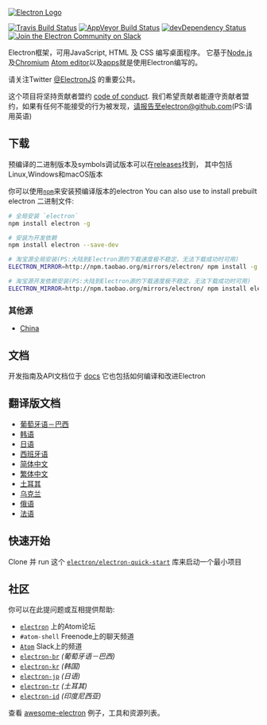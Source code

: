 [![Electron Logo](http://electron.atom.io/images/electron-logo.svg)](http://electron.atom.io/)

[![Travis Build Status](https://travis-ci.org/electron/electron.svg?branch=master)](https://travis-ci.org/electron/electron)
[![AppVeyor Build Status](https://ci.appveyor.com/api/projects/status/kvxe4byi7jcxbe26/branch/master?svg=true)](https://ci.appveyor.com/project/Atom/electron)
[![devDependency Status](https://david-dm.org/electron/electron/dev-status.svg)](https://david-dm.org/electron/electron#info=devDependencies)
[![Join the Electron Community on Slack](http://atom-slack.herokuapp.com/badge.svg)](http://atom-slack.herokuapp.com/)

Electron框架，可用JavaScript, HTML 及 CSS 编写桌面程序。
它基于[Node.js](https://nodejs.org/)及[Chromium](http://www.chromium.org)
[Atom editor](https://github.com/atom/atom)以及[apps](http://electron.atom.io/apps)就是使用Electron编写的。

请关注Twitter [@ElectronJS](https://twitter.com/electronjs) 的重要公共。

这个项目将坚持贡献者盟约 [code of conduct](CODE_OF_CONDUCT.md).
我们希望贡献者能遵守贡献者盟约，如果有任何不能接受的行为被发现，请报告至electron@github.com(PS:请用英语)

## 下载

预编译的二进制版本及symbols调试版本可以在[releases](https://github.com/electron/electron/releases)找到，
其中包括Linux,Windows和macOS版本

你可以使用[`npm`](https://docs.npmjs.com/)来安装预编译版本的electron
You can also use  to install prebuilt electron
二进制文件:

```sh
# 全局安装 `electron`
npm install electron -g

# 安装为开发依赖
npm install electron --save-dev

# 淘宝源全局安装(PS:大陆到Electron源的下载速度极不稳定，无法下载成功时可用)
ELECTRON_MIRROR=http://npm.taobao.org/mirrors/electron/ npm install -g electron-prebuilt

# 淘宝源开发依赖安装(PS:大陆到Electron源的下载速度极不稳定，无法下载成功时可用)
ELECTRON_MIRROR=http://npm.taobao.org/mirrors/electron/ npm install electron-prebuilt --save-dev
```

### 其他源

- [China](https://npm.taobao.org/mirrors/electron)

## 文档

开发指南及API文档位于
[docs](https://github.com/electron/electron/tree/master/docs)
它也包括如何编译和改进Electron

## 翻译版文档

- [葡萄牙语－巴西](https://github.com/electron/electron/tree/master/docs-translations/pt-BR)
- [韩语](https://github.com/electron/electron/tree/master/docs-translations/ko-KR)
- [日语](https://github.com/electron/electron/tree/master/docs-translations/jp)
- [西班牙语](https://github.com/electron/electron/tree/master/docs-translations/es)
- [简体中文](https://github.com/electron/electron/tree/master/docs-translations/zh-CN)
- [繁体中文](https://github.com/electron/electron/tree/master/docs-translations/zh-TW)
- [土耳其](https://github.com/electron/electron/tree/master/docs-translations/tr-TR)
- [乌克兰](https://github.com/electron/electron/tree/master/docs-translations/uk-UA)
- [俄语](https://github.com/electron/electron/tree/master/docs-translations/ru-RU)
- [法语](https://github.com/electron/electron/tree/master/docs-translations/fr-FR)

## 快速开始

Clone 并 run 这个 [`electron/electron-quick-start`](https://github.com/electron/electron-quick-start)
库来启动一个最小项目

## 社区

你可以在此提问题或互相提供帮助:
- [`electron`](http://discuss.atom.io/c/electron) 上的Atom论坛
- `#atom-shell` Freenode上的聊天频道
- [`Atom`](http://atom-slack.herokuapp.com/) Slack上的频道
- [`electron-br`](https://electron-br.slack.com) *(葡萄牙语－巴西)*
- [`electron-kr`](http://www.meetup.com/electron-kr/) *(韩国)*
- [`electron-jp`](https://electron-jp-slackin.herokuapp.com/) *(日语)*
- [`electron-tr`](http://www.meetup.com/Electron-JS-Istanbul/) *(土耳其)*
- [`electron-id`](https://electron-id.slack.com) *(印度尼西亚)*

查看 [awesome-electron](https://github.com/sindresorhus/awesome-electron)
例子，工具和资源列表。

